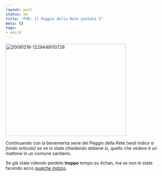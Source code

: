 ```yaml
--- 
layout: post
status: ok
title: "PdR: il Peggio della Rete puntata 3"
meta: {}
tags: 
- weird
---
```

<img src="http://www.lastknight.com/download//2008/12/20081216-1229448110728-389x300.jpg" alt="20081216-1229448110728" title="20081216-1229448110728" width="389" height="300" class="aligncenter size-medium wp-image-1224" />  
  
Continuando con la benemerita serie del Peggio della Rete *(vedi indice a fondo articolo)* se ve lo state chiedendo ebbene sì, quello che vedere è un mattone in un comune sanitario.  
  
Se già state ridendo perdete **troppo** tempo su 4chan, ma se non lo state facendo ecco [qualche indizio][1].  
  
[1]: http://www.google.it/search?q=when+you+see+it+you+shit+brix 
